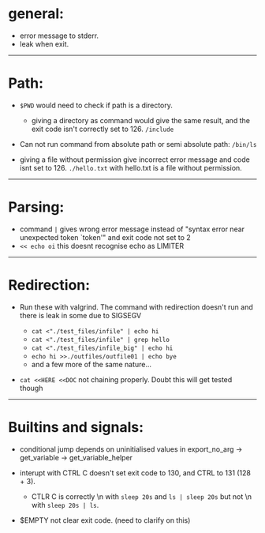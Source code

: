 # general:
- error message to stderr.
- leak when exit.

---------------

# Path:
- `$PWD` would need to check if path is a directory.
  - giving a directory as command would give the same result, and the exit code isn't correctly set to 126. `/include`

- Can not run command from absolute path or semi absolute path: `/bin/ls`

- giving a file without permission give incorrect error message and code isnt set to 126. `./hello.txt` with hello.txt is a file without permission.

---------------

# Parsing:
- command `|` gives wrong error message instead of "syntax error near unexpected token `token'" and exit code not set to 2
- `<< echo oi` this doesnt recognise echo as LIMITER

---------------

# Redirection:
- Run these with valgrind. The command with redirection doesn't run and there is leak in some due to SIGSEGV
  - `cat <"./test_files/infile" | echo hi`
  - `cat <"./test_files/infile" | grep hello`
  - `cat <"./test_files/infile_big" | echo hi`
  - `echo hi >>./outfiles/outfile01 | echo bye`
  - and a few more of the same nature...

- `cat <<HERE <<DOC` not chaining properly. Doubt this will get tested though

-----------------

# Builtins and signals:
- conditional jump depends on uninitialised values in export_no_arg -> get_variable -> get_variable_helper
  
- interupt with CTRL C doesn't set exit code to 130, and CTRL to 131 (128 + 3).
  - CTLR C is correctly \n with `sleep 20s` and `ls | sleep 20s` but not \n with `sleep 20s | ls`.

- $EMPTY not clear exit code. (need to clarify on this)
